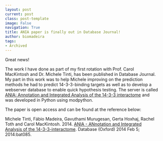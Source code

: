 ```yaml
---
layout: post
current: post
class: post-template
image: False
navigation: True
title: ANIA paper is finally out in Database Journal!
author: biomadeira
tags:
- Archived
---
```


Great news! 

The work I have done as part of my first rotation with Prof. Carol MacKintosh and Dr. Michele Tinti, has been 
published in Database Journal. My part in this work was to help Michele improving on the prediction methods he 
had to predict 14-3-3-binding targets as well as to develop a webserver database to enable quick hypothesis testing. 
The server is called 
[ANIA: Annotation and Integrated Analysis of the 14-3-3 interactome](https://ania-1433.lifesci.dundee.ac.uk/prediction/webserver/index.py) 
and was developed in Python using modpython.

The paper is open access and can be found at the reference below:

Michele Tinti, Fábio Madeira, Gavuthami Murugesan, Gerta Hoxhaj, Rachel Toth and Carol MacKintosh. 2014.
[ANIA - ANnotation and Integrated Analysis of the 14-3-3-interactome](http://database.oxfordjournals.org/content/2014/bat085.long). 
Database (Oxford) 2014 Feb 5; 2014:bat085.
